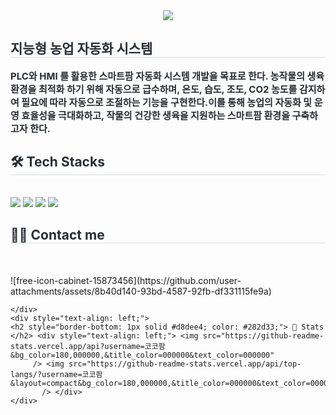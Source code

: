 <div align= "center">
    <img src="https://capsule-render.vercel.app/api?type=waving&color=gradient&height=180&text=cocofarm&animation=twinkling&fontColor=d4f0d1&fontSize=90" />
    </div>
    <div style="text-align: left;"> 
    <h2 style="border-bottom: 1px solid #d8dee4; color: #282d33;"> 지능형 농업 자동화 시스템 </h2>  
    <div style="font-weight: 700; font-size: 15px; text-align: left; color: #282d33;"> PLC와 HMI 를 활용한 스마트팜 자동화 시스템 개발을 목표로 한다. </li></li>농작물의 생육 환경을 최적화 하기 위해 자동으로 급수하며, 온도, 습도, 조도, CO2 농도를 감지하여 필요에 따라 자동으로 조절하는 기능을 구현한다.</li></li>이를 통해 농업의 자동화 및 운영 효율성을 극대화하고, 작물의 건강한 생육을 지원하는 스마트팜 환경을 구축하고자 한다. </div> 
    </div>
    <div style="text-align: left;">
    <h2 style="border-bottom: 1px solid #d8dee4; color: #282d33;"> 🛠️ Tech Stacks </h2> <br> 
    <div style="margin: ; text-align: left;" "text-align: left;"> <img src="https://img.shields.io/badge/Notion-000000?style=for-the-badge&logo=Notion&logoColor=white">
          <img src="https://img.shields.io/badge/Github-181717?style=for-the-badge&logo=Github&logoColor=white">
          <img src="https://img.shields.io/badge/PLC-000000?style=for-the-badge&logo=PLC&logoColor=white">
          <img src="https://img.shields.io/badge/HMI-000000?style=for-the-badge&logo=HMI&logoColor=white">
          </div>
    </div>
    <div style="text-align: left;">
    <h2 style="border-bottom: 1px solid #d8dee4; color: #282d33;"> 🧑‍💻 Contact me </h2> <br> 
    <div style="text-align: left;">  </div>  <br> 
    <div style="text-align: left;">  </div> 
    ![free-icon-cabinet-15873456](https://github.com/user-attachments/assets/8b40d140-93bd-4587-92fb-df331115fe9a)

    </div>
    <div style="text-align: left;"> 
    <h2 style="border-bottom: 1px solid #d8dee4; color: #282d33;"> 🏅 Stats </h2> <div style="text-align: left;"> <img src="https://github-readme-stats.vercel.app/api?username=코코팜&bg_color=180,000000,&title_color=000000&text_color=000000"
         /> <img src="https://github-readme-stats.vercel.app/api/top-langs/?username=코코팜&layout=compact&bg_color=180,000000,&title_color=000000&text_color=000000"
           /> </div> 
    </div>
    
